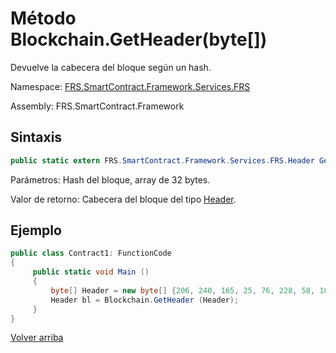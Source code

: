 # Método Blockchain.GetHeader(byte[])

Devuelve la cabecera del bloque según un hash.

Namespace: [FRS.SmartContract.Framework.Services.FRS](../../FRS.md)

Assembly: FRS.SmartContract.Framework

## Sintaxis

```c#
public static extern FRS.SmartContract.Framework.Services.FRS.Header GetHeader (byte[] hash)
```

Parámetros: Hash del bloque, array de 32 bytes.

Valor de retorno: Cabecera del bloque del tipo [Header](../Header.md).

## Ejemplo

```c#
public class Contract1: FunctionCode
{
     public static void Main ()
     {
         byte[] Header = new byte[] {206, 240, 165, 25, 76, 228, 58, 100, 117, 184, 213, 171, 61, 96, 34, 234, 129, 116, 60, 71, 11, 231, 143, 195, 123, 5, 190, 250, 182, 14, 152};
         Header bl = Blockchain.GetHeader (Header);
     }
}
```



[Volver arriba](../Blockchain.md)
